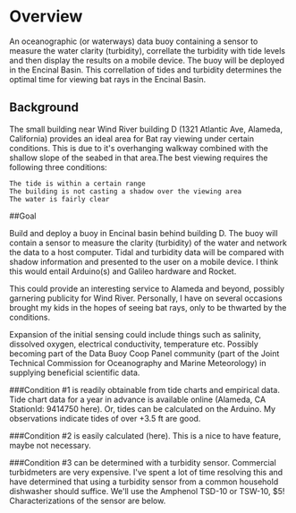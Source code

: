 # Overview

An oceanographic (or waterways) data buoy containing a sensor to measure the water clarity (turbidity), correllate the turbidity with tide levels and then display the results on a mobile device.  The buoy will be deployed in the Encinal Basin. This correllation of tides and turbidity determines the optimal time for viewing bat rays in the Encinal Basin. 

## Background

The small building near Wind River building D (1321 Atlantic Ave, Alameda, California) provides an ideal area for Bat ray viewing under certain conditions. This is due to it's overhanging walkway combined with the shallow slope of the seabed in that area.The best viewing requires the following three conditions:
 

    The tide is within a certain range
    The building is not casting a shadow over the viewing area
    The water is fairly clear

##Goal

Build and deploy a buoy in Encinal basin behind building D. The buoy will contain a sensor to measure the clarity (turbidity) of the water and network the data to a host computer. Tidal and turbidity data will be compared with shadow information and presented to the user on a mobile device. I think this would entail Arduino(s) and Galileo hardware and Rocket.

This could provide an interesting service to Alameda and beyond, possibly garnering publicity for Wind River. Personally,  I have on several occasions brought my kids in the hopes of seeing bat rays, only to be thwarted by the conditions.

Expansion of the initial sensing could include things such as salinity, dissolved oxygen, electrical conductivity, temperature etc. Possibly becoming part of the Data Buoy Coop Panel community (part of the Joint Technical Commission for Oceanography and Marine Meteorology) in supplying beneficial scientific data.

###Condition #1 is readily obtainable from tide charts and empirical data. Tide chart data for a year in advance is available online (Alameda, CA  StationId: 9414750 here). Or, tides can be calculated on the Arduino.  My observations indicate tides of over +3.5 ft are good.

###Condition #2 is easily calculated (here). This is a nice to have feature, maybe not necessary.

###Condition #3 can be determined with a turbidity sensor. Commercial turbidmeters are very expensive. I've spent a lot of time resolving this and have determined that using a turbidity sensor from a common household dishwasher should suffice. We'll use the Amphenol TSD-10 or TSW-10,  $5! Characterizations of the sensor are below.



